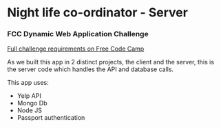 # Night life co-ordinator - Server

### FCC Dynamic Web Application Challenge

[Full challenge requirements on Free Code Camp](https://www.freecodecamp.com/challenges/build-a-nightlife-coordination-app)

As we built this app in 2 distinct projects, the client and the server,
this is the server code which handles the API and database calls.

This app uses:
* Yelp API
* Mongo Db
* Node JS
* Passport authentication
